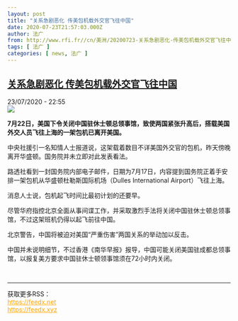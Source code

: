 ```yaml
---
layout: post
title: "关系急剧恶化 传美包机载外交官飞往中国"
date: 2020-07-23T21:57:03.000Z
author: 法广
from: http://www.rfi.fr//cn/美洲/20200723-关系急剧恶化-传美包机载外交官飞往中国
tags: [ 法广 ]
categories: [ news, 法广 ]
---
```

<!--1595541423000-->
[关系急剧恶化 传美包机载外交官飞往中国](http://www.rfi.fr//cn/%E7%BE%8E%E6%B4%B2/20200723-%E5%85%B3%E7%B3%BB%E6%80%A5%E5%89%A7%E6%81%B6%E5%8C%96-%E4%BC%A0%E7%BE%8E%E5%8C%85%E6%9C%BA%E8%BD%BD%E5%A4%96%E4%BA%A4%E5%AE%98%E9%A3%9E%E5%BE%80%E4%B8%AD%E5%9B%BD)
------

<div>
<div>23/07/2020 - 22:55</div><img src="https://s.rfi.fr/media/display/99c8d11a-cc8f-11ea-bac8-005056bff430/w:310/p:16x9/3c7af0d7a29163acedda29ac16e3bc9b042fdd43.jpg"><p><strong>7月22日，美国下令关闭中国驻休士顿总领事馆，致使两国紧张升高后，搭载美国外交人员飞往上海的一架包机已离开美国。</strong></p><div class="t-content__body u-clearfix"><div class="m-interstitial"></div><p>中央社援引一名知情人士报道说，这架载着数目不详美国外交官的包机，昨天傍晚离开华盛顿。国务院并未立即对此发表看法。</p><p>路透社看到一封国务院内部电子邮件，日期为7月17日，内容提到国务院正着手安排一架包机从华盛顿杜勒斯国际机场（Dulles International Airport）飞往上海。</p><p>消息人士说，包机起飞时间比最初计划的还要早。</p><p>尽管华府指控北京全面从事间谍工作，并采取激烈手法将关闭中国驻休士顿总领事馆，不过这架班机仍得以起飞前往中国。</p><p>北京警告，中国将被迫对美国“严重伤害”两国关系的举动加以反击。</p><p>中国并未说明细节，不过香港《南华早报》报导，中国可能关闭美国驻成都总领事馆，以报复美方要求中国驻休士顿领事馆须在72小时内关闭。</p><div class="o-self-promo o-self-promo--nl o-self-promo--hidden" data-selfpromo-newsletter></div><div class="o-self-promo o-self-promo--app o-self-promo--hidden" data-selfpromo-app></div></div><br><hr><div>获取更多RSS：<br><a href="https://feedx.net" style="color:orange" target="_blank">https://feedx.net</a> <br><a href="https://feedx.xyz" style="color:orange" target="_blank">https://feedx.xyz</a><br></div>
</div>
